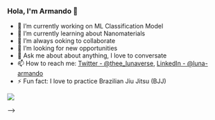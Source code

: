 ### Hola, I'm Armando 👋

- 🔭 I’m currently working on ML Classification Model
- 🌱 I’m currently learning about Nanomaterials 
- 👯 I’m always ooking to collaborate 
- 🤔 I’m looking for new opportunities
- 💬 Ask me about about anything, I love to conversate
- 📫 How to reach me: [Twitter - @thee_lunaverse](https://twitter.com/thee_lunaverse), [LinkedIn - @luna-armando](https://www.linkedin.com/in/luna-armando/)
- ⚡ Fun fact: I love to practice Brazilian Jiu Jitsu (BJJ)

<img src="https://github-readme-stats.vercel.app/api?username=the-lunaverse&&show_icons=true&title_color=ffffff&icon_color=bb2acf&text_color=45f5e9&bg_color=151515">


-->
